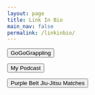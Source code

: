 ```yaml
---
layout: page
title: Link In Bio
main_nav: false
permalink: /linkinbio/
---
```


<button type="button" name="button" class="btn" onclick="location.href='https://www.gogograppling.com/store'">GoGoGrappling</button>

<button type="button" name="button" class="btn" onclick="location.href='/podcast'">My Podcast</button>

<button type="button" name="button" class="btn" onclick="location.href='https://www.youtube.com/playlist?list=PLxO_HUtxzxx2wy81oBXEOGqsbuFxLJ35v'">Purple Belt Jiu-Jitsu Matches</button>